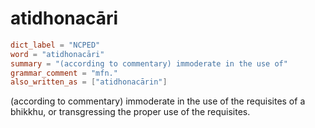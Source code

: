 # atidhonacāri

``` toml
dict_label = "NCPED"
word = "atidhonacāri"
summary = "(according to commentary) immoderate in the use of"
grammar_comment = "mfn."
also_written_as = ["atidhonacārin"]
```

(according to commentary) immoderate in the use of the requisites of a bhikkhu, or transgressing the proper use of the requisites.

